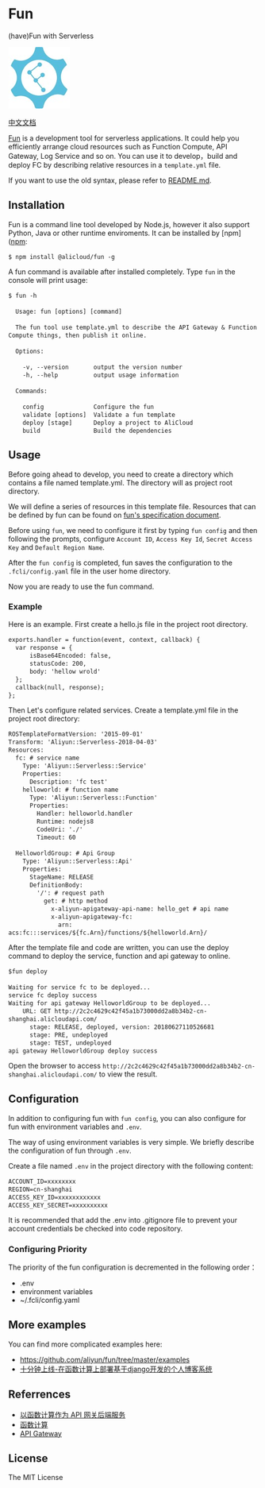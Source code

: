 # Fun

(have)Fun with Serverless

![logo.jpg](./logo.jpg)

[中文文档](README-zh.md)

[Fun](https://github.com/aliyun/fun) is a development tool for serverless applications. It could help you efficiently arrange cloud resources such as Function Compute, API Gateway, Log Service and so on. You can use it to develop，build and deploy FC by describing relative resources in a `template.yml` file.

If you want to use the old syntax, please refer to [README.md](https://github.com/aliyun/fun/blob/v1.x/README.md).

## Installation

Fun is a command line tool developed by Node.js, however it also support Python, Java or other runtime enviroments. It can be installed by [npm]([npm](https://www.npmjs.com/):

```
$ npm install @alicloud/fun -g
```

A fun command is available after installed completely. Type `fun` in the console will print usage:

```
$ fun -h

  Usage: fun [options] [command]

  The fun tool use template.yml to describe the API Gateway & Function Compute things, then publish it online.

  Options:

    -v, --version       output the version number
    -h, --help          output usage information

  Commands:

    config              Configure the fun
    validate [options]  Validate a fun template
    deploy [stage]      Deploy a project to AliCloud
    build               Build the dependencies
```

## Usage

Before going ahead to develop, you need to create a directory which contains a file named template.yml. The directory will as project root directory.

We will define a series of resources in this template file. Resources that can be defined by fun can be found on [fun's specification document](https://github.com/aliyun/fun/blob/master/docs/specs/2018-04-03.md).

Before using `fun`, we need to configure it first by typing `fun config` and then following the prompts, configure `Account ID`, `Access Key Id`, `Secret Access Key` and `Default Region Name`.

After the `fun config` is completed, fun saves the configuration to the `.fcli/config.yaml` file in the user home directory.

Now you are ready to use the fun command. 

### Example

Here is an example. First create a hello.js file in the project root directory.

```
exports.handler = function(event, context, callback) {
  var response = {
      isBase64Encoded: false,
      statusCode: 200,
      body: 'hellow wrold'
  };
  callback(null, response);
};
```

Then Let's configure related services. Create a template.yml file in the project root directory:

```
ROSTemplateFormatVersion: '2015-09-01'
Transform: 'Aliyun::Serverless-2018-04-03'
Resources:
  fc: # service name
    Type: 'Aliyun::Serverless::Service'
    Properties:
      Description: 'fc test'
    helloworld: # function name
      Type: 'Aliyun::Serverless::Function'
      Properties:
        Handler: helloworld.handler
        Runtime: nodejs8
        CodeUri: './'
        Timeout: 60

  HelloworldGroup: # Api Group
    Type: 'Aliyun::Serverless::Api'
    Properties:
      StageName: RELEASE
      DefinitionBody:
        '/': # request path
          get: # http method
            x-aliyun-apigateway-api-name: hello_get # api name
            x-aliyun-apigateway-fc:
              arn: acs:fc:::services/${fc.Arn}/functions/${helloworld.Arn}/    
```

After the template file and code are written, you can use the deploy command to deploy the service, function and api gateway to online.

```
$fun deploy

Waiting for service fc to be deployed...
service fc deploy success
Waiting for api gateway HelloworldGroup to be deployed...
    URL: GET http://2c2c4629c42f45a1b73000dd2a8b34b2-cn-shanghai.alicloudapi.com/
      stage: RELEASE, deployed, version: 20180627110526681
      stage: PRE, undeployed
      stage: TEST, undeployed
api gateway HelloworldGroup deploy success
```

Open the browser to access `http://2c2c4629c42f45a1b73000dd2a8b34b2-cn-shanghai.alicloudapi.com/` to view the result.

## Configuration

In addition to configuring fun with `fun config`, you can also configure for fun with environment variables and `.env`.

The way of using environment variables is very simple. We briefly describe the configuration of fun through `.env`.


Create a file named `.env` in the project directory with the following content:

```
ACCOUNT_ID=xxxxxxxx
REGION=cn-shanghai
ACCESS_KEY_ID=xxxxxxxxxxxx
ACCESS_KEY_SECRET=xxxxxxxxxx
```

It is recommended that add the .env into .gitignore file to prevent your account credentials be checked into code repository.

### Configuring Priority

The priority of the fun configuration is decremented in the following order：

- .env
- environment variables
- ~/.fcli/config.yaml

## More examples

You can find more complicated examples here:

- https://github.com/aliyun/fun/tree/master/examples
- [十分钟上线-在函数计算上部署基于django开发的个人博客系统](https://yq.aliyun.com/articles/603249?spm=a2c4e.11153959.teamhomeleft.26.115948f26ECqbQ)

## Referrences

- [以函数计算作为 API 网关后端服务](https://help.aliyun.com/document_detail/54788.html)
- [函数计算](https://www.aliyun.com/product/fc)
- [API Gateway](https://www.aliyun.com/product/apigateway)

## License

The MIT License